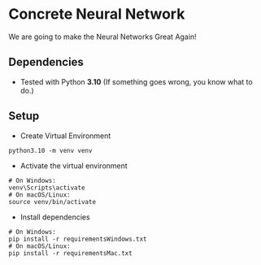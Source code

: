 # Concrete Neural Network

We are going to make the Neural Networks Great Again!

## Dependencies

- Tested with Python **3.10** (If something goes wrong, you know what to do.)

## Setup

- Create Virtual Environment
```
python3.10 -m venv venv
```

- Activate the virtual environment
```
# On Windows:
venv\Scripts\activate
# On macOS/Linux:
source venv/bin/activate
```

- Install dependencies
```
# On Windows:
pip install -r requirementsWindows.txt
# On macOS/Linux:
pip install -r requirementsMac.txt
```
